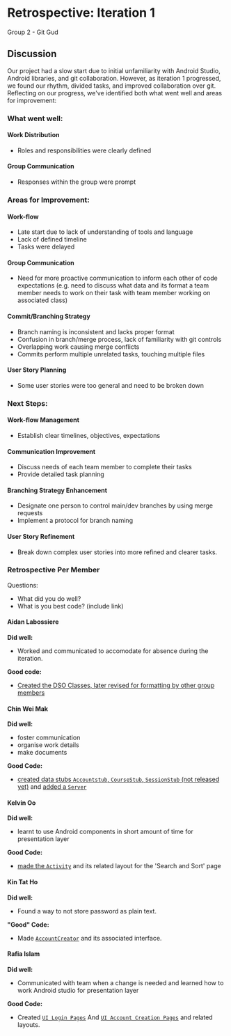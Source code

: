 # Retrospective: Iteration 1

Group 2 - Git Gud

## Discussion

Our project had a slow start due to initial unfamiliarity with Android Studio, Android libraries, and git collaboration. However, as iteration 1 progressed, we found our rhythm, divided tasks, and improved collaboration over git. Reflecting on our progress, we've identified both what went well and areas for improvement:


### What went well:

#### Work Distribution

- Roles and responsibilities were clearly defined

#### Group Communication

- Responses within the group were prompt

### Areas for Improvement:

#### Work-flow

- Late start due to lack of understanding of tools and language
- Lack of defined timeline
- Tasks were delayed

#### Group Communication

- Need for more proactive communication to inform each other of code expectations (e.g. need to discuss what data and its format a team member needs to work on their task with team member working on associated class)

#### Commit/Branching Strategy

- Branch naming is inconsistent and lacks proper format
- Confusion in branch/merge process, lack of familiarity with git controls
- Overlapping work causing merge conflicts
- Commits perform multiple unrelated tasks, touching multiple files

#### User Story Planning

- Some user stories were too general and need to be broken down

### Next Steps:

#### Work-flow Management

- Establish clear timelines, objectives, expectations

#### Communication Improvement

- Discuss needs of each team member to complete their tasks
- Provide detailed task planning

#### Branching Strategy Enhancement

- Designate one person to control main/dev branches by using merge requests
- Implement a protocol for branch naming

#### User Story Refinement

- Break down complex user stories into more refined and clearer tasks.


### Retrospective Per Member

Questions: 
- What did you do well?
- What is you best code? (include link)

#### Aidan Labossiere

**Did well:**
- Worked and communicated to accomodate for absence during the iteration. 

**Good code:**
- [Created the DSO Classes, later revised for formatting by other group members](https://code.cs.umanitoba.ca/comp3350-winter2024/git-gud-a02-2/-/tree/Iteration1/app/src/main/java/comp3350/teachreach/objects?ref_type=tags)

#### Chin Wei Mak

**Did well:**
- foster communication
- organise work details
- make documents

**Good Code:**
- [created data stubs `Accountstub`, `CourseStub`, `SessionStub` (not released yet)](https://code.cs.umanitoba.ca/comp3350-winter2024/git-gud-a02-2/-/commit/8f2dd5646f7682c042ef3b4f945363a68bcfd0cf) and [added a `Server`](https://code.cs.umanitoba.ca/comp3350-winter2024/git-gud-a02-2/-/blob/main/app/src/main/java/comp3350/teachreach/logic/Server.java?ref_type=heads)

#### Kelvin Oo

**Did well:**
- learnt to use Android components in short amount of time for presentation layer

**Good Code:**
- [made the `Activity`](https://code.cs.umanitoba.ca/comp3350-winter2024/git-gud-a02-2/-/blob/6e50b5152d55248325c22e0aed1589a2702c2ae7/app/src/main/java/comp3350/teachreach/presentation/SearchActivity.java) and its related layout for the 'Search and Sort' page


#### Kin Tat Ho

**Did well:**
- Found a way to not store password as plain text.

**"Good" Code:**
- Made [`AccountCreator`](https://code.cs.umanitoba.ca/comp3350-winter2024/git-gud-a02-2/-/blob/Iteration1-release/app/src/main/java/comp3350/teachreach/logic/AccountCreator.java) and its associated interface.


#### Rafia Islam

**Did well:**
- Communicated with team when a change is needed and learned how to work Android studio for presentation layer 

**Good Code:**
- Created [`UI Login Pages`](https://code.cs.umanitoba.ca/comp3350-winter2024/git-gud-a02-2/-/blob/Iteration1-release/app/src/main/java/comp3350/teachreach/presentation/StudentLoginActivity.java) And [`UI Account Creation Pages`](https://code.cs.umanitoba.ca/comp3350-winter2024/git-gud-a02-2/-/blob/6e50b5152d55248325c22e0aed1589a2702c2ae7/app/src/main/java/comp3350/teachreach/presentation/StudentSignUpActivity.java) and related layouts. 

